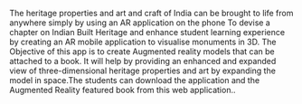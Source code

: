 The heritage properties and art and craft of India can be brought to life from anywhere simply by using an AR application on the phone To devise a chapter on Indian Built Heritage and enhance student learning experience by creating an AR mobile application to visualise monuments in 3D. The Objective of this app is to create Augmented reality models that can be attached to a book. It will help by providing an enhanced and expanded view of three-dimensional heritage properties and art by expanding the model in space.The students can download the application and the Augmented Reality featured book from this web application..
